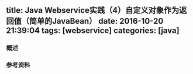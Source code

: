 title: Java Webservice实践（4）自定义对象作为返回值（简单的JavaBean）
date: 2016-10-20 21:39:04
tags: [webservice]
categories: [java]
---

### 概述

 <!--more-->




### 参考资料
